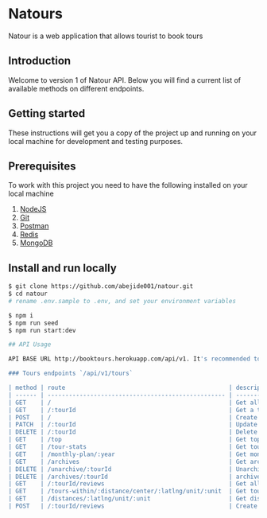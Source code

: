 # Natours

Natour is a web application that allows tourist to book tours

## Introduction

Welcome to version 1 of Natour API. Below you will find a current list of available methods on different endpoints.

## Getting started

These instructions will get you a copy of the project up and running on your local machine for development and testing purposes.

## Prerequisites

To work with this project you need to have the following installed on your local machine

1. [NodeJS](https://nodejs.org)
2. [Git](https://git-scm.com/downloads)
3. [Postman](https://www.postman.com/)
4. [Redis](redis.io)
5. [MongoDB](mongodb.com)

## Install and run locally

```bash
$ git clone https://github.com/abejide001/natour.git
$ cd natour
# rename .env.sample to .env, and set your environment variables

$ npm i
$ npm run seed
$ npm run start:dev

## API Usage

API BASE URL http://booktours.herokuapp.com/api/v1. It's recommended to attach a `authorization` Header containing the generated `token` from `/api/auth/signin` to all access all requests.

### Tours endpoints `/api/v1/tours`

| method | route                                              | description                              |
| ------ | -------------------------------------------------- | -----------------------------------------|
| GET    | /                                                  | Get all tours                            |
| GET    | /:tourId                                           | Get a tour                               |
| POST   | /                                                  | Create a tour                            |
| PATCH  | /:tourId                                           | Update a tour                            |
| DELETE | /:tourId                                           | Delete a tour                            |  
| GET    | /top                                               | Get top tours                            |
| GET    | /tour-stats                                        | Get tour stats                           |
| GET    | /monthly-plan/:year                                | Get monthly tours                        |
| GET    | /archives                                          | Get archives                             |
| DELETE | /unarchive/:tourId                                 | Unarchive a tour                         |
| DELETE | /archives/:tourId                                  | archive a tour                           |
| GET    | /:tourId/reviews                                   | Get all reviews belonging to a tour      |
| GET    | /tours-within/:distance/center/:latlng/unit/:unit  | Get tours within                         |
| GET    | /distances/:latlng/unit/:unit                      | Get distances                            |
| POST   | /:tourId/reviews                                   | Create review for tour                   |
